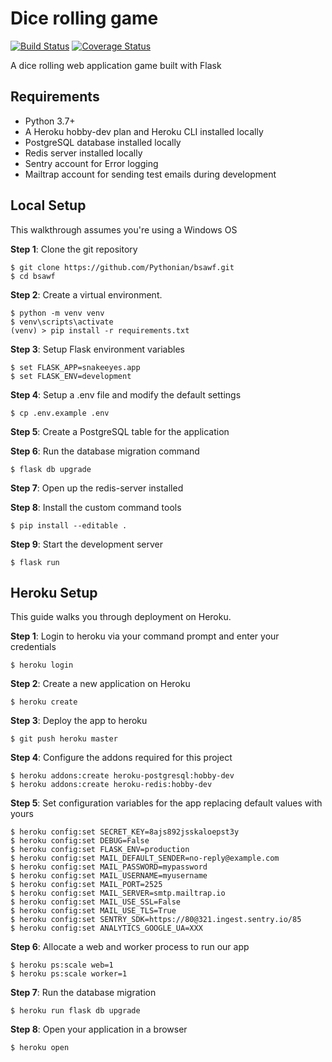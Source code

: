 # Dice rolling game

[![Build Status](https://travis-ci.org/Pythonian/bsawf.svg?branch=master)](https://travis-ci.org/Pythonian/bsawf) [![Coverage Status](https://coveralls.io/repos/github/Pythonian/bsawf/badge.svg?branch=master)](https://coveralls.io/github/Pythonian/bsawf?branch=master)

A dice rolling web application game built with Flask

## Requirements

- Python 3.7+
- A Heroku hobby-dev plan and Heroku CLI installed locally
- PostgreSQL database installed locally
- Redis server installed locally
- Sentry account for Error logging
- Mailtrap account for sending test emails during development

## Local Setup

This walkthrough assumes you're using a Windows OS

**Step 1**: Clone the git repository

    $ git clone https://github.com/Pythonian/bsawf.git
    $ cd bsawf

**Step 2**: Create a virtual environment.

    $ python -m venv venv
    $ venv\scripts\activate
    (venv) > pip install -r requirements.txt

**Step 3**: Setup Flask environment variables

    $ set FLASK_APP=snakeeyes.app
    $ set FLASK_ENV=development

**Step 4**: Setup a .env file and modify the default settings

    $ cp .env.example .env

**Step 5**: Create a PostgreSQL table for the application

**Step 6**: Run the database migration command

    $ flask db upgrade

**Step 7**: Open up the redis-server installed

**Step 8**: Install the custom command tools

    $ pip install --editable .

**Step 9**: Start the development server

    $ flask run


## Heroku Setup

This guide walks you through deployment on Heroku.

**Step 1**: Login to heroku via your command prompt and enter your credentials

    $ heroku login

**Step 2**: Create a new application on Heroku

    $ heroku create

**Step 3**: Deploy the app to heroku

    $ git push heroku master

**Step 4**: Configure the addons required for this project

    $ heroku addons:create heroku-postgresql:hobby-dev
    $ heroku addons:create heroku-redis:hobby-dev

**Step 5**: Set configuration variables for the app replacing default values with yours

    $ heroku config:set SECRET_KEY=8ajs892jsskaloepst3y
    $ heroku config:set DEBUG=False
    $ heroku config:set FLASK_ENV=production
    $ heroku config:set MAIL_DEFAULT_SENDER=no-reply@example.com
    $ heroku config:set MAIL_PASSWORD=mypassword
    $ heroku config:set MAIL_USERNAME=myusername
    $ heroku config:set MAIL_PORT=2525
    $ heroku config:set MAIL_SERVER=smtp.mailtrap.io
    $ heroku config:set MAIL_USE_SSL=False
    $ heroku config:set MAIL_USE_TLS=True
    $ heroku config:set SENTRY_SDK=https://80@321.ingest.sentry.io/85
    $ heroku config:set ANALYTICS_GOOGLE_UA=XXX

**Step 6**: Allocate a web and worker process to run our app

    $ heroku ps:scale web=1
    $ heroku ps:scale worker=1

**Step 7**: Run the database migration

    $ heroku run flask db upgrade

**Step 8**: Open your application in a browser

    $ heroku open
